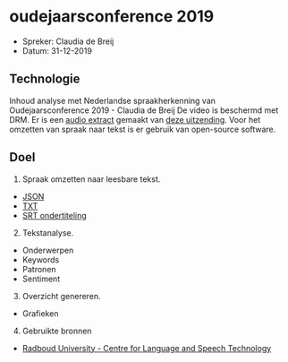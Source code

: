 # oudejaarsconference 2019 

* Spreker: Claudia de Breij
* Datum: 31-12-2019

## Technologie
Inhoud analyse met Nederlandse spraakherkenning van Oudejaarsconference 2019 - Claudia de Breij
De video is beschermd met DRM. Er is een [audio extract](https://drive.google.com/file/d/1Oa0Cfz6WeaSJHZBulwmos1RQmiUUoAxJ/view?usp=sharing) gemaakt van [deze uitzending]( https://www.npostart.nl/oudejaarsconference-2019/31-12-2019/BV_101395841). Voor het omzetten van spraak naar tekst is er gebruik van open-source software.

## Doel

1. Spraak omzetten naar leesbare tekst.
  * [JSON](https://raw.githubusercontent.com/cookiemonster/oudejaarsconference/master/oudejaarsconference_2019_Claudia_de_Breij.json)
  * [TXT](https://raw.githubusercontent.com/cookiemonster/oudejaarsconference/master/oudejaarsconference_2019_Claudia_de_Breij.txt)
  * [SRT ondertiteling](https://raw.githubusercontent.com/cookiemonster/oudejaarsconference/master/oudejaarsconference_2019_Claudia_de_Breij.json.srt)

2. Tekstanalyse.
  * Onderwerpen
  * Keywords
  * Patronen
  * Sentiment
 
3. Overzicht genereren.
  * Grafieken

4. Gebruikte bronnen
  * [Radboud University - Centre for Language and Speech Technology](https://www.ru.nl/clst/)
  
